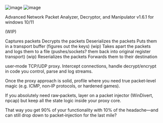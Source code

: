 ![image](https://github.com/user-attachments/assets/4ec25da0-e3ec-4c77-bf99-a7bf9c6fa69e)
![image](https://github.com/user-attachments/assets/cb89c585-efd5-4b97-9907-91e4d85774f8) 



Advanced Network Packet Analyzer, Decryptor, and Manipulator v1.6.1 for windows 10/11


(WIP)

Captures packets
Decrypts the packets
Deserializes the packets
Puts them in a transport buffer
(figures out the keys) (wip)
Takes apart the packets and logs them to a file
(pushes/sockets? them back into original register transport) (wip)
Reserializes the packets
Forwards them to their destination


user‑mode TCP/UDP proxy. Intercept connections, handle decrypt/encrypt in code you control, parse and log streams.

Once the proxy approach is solid, profile where you need true packet‑level magic (e.g. ICMP, non‑IP protocols, or hardened games).

If you absolutely need raw‑packets, layer on a packet injector (WinDivert, npcap) but keep all the state logic inside your proxy core.

That way you get 90% of your functionality with 10% of the headache—and can still drop down to packet‑injection for the last mile?
